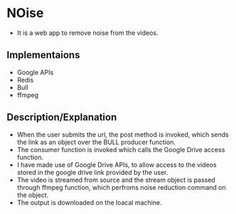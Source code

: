 # NOise
- It is a web app to remove noise from the videos.

## Implementaions
- Google APIs
- Redis
- Bull
- ffmpeg

## Description/Explanation

- When the user submits the url, the post method is invoked, which sends the link as an object over the BULL producer function.
- The consumer function is invoked which calls the Google Drive access function.
- I have made use of Google Drive APIs, to allow access to the videos stored in the google drive link provided by the user.
- The video is streamed from source and the stream object is passed through ffmpeg function, which perfroms noise reduction command on the object.
- The output is downloaded on the loacal machine.